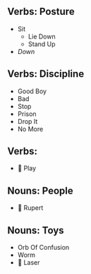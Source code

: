 ## Verbs: Posture 
- Sit
	- Lie Down
	- Stand Up
- _Down_

## Verbs: Discipline
- Good Boy
- Bad
- Stop
- Prison
- Drop It
- No More

## Verbs: 
- 🔘 Play
## Nouns: People
- 🔘 Rupert

## Nouns: Toys
- Orb Of Confusion
- Worm
- 🔘 Laser